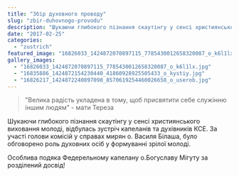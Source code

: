 ```yaml
---
title: "Збір духовного проводу"
slug: "zbir-duhovnogo-provodu"
description: "Шукаючи глибокого пізнання скаутінгу у сенсі християнського виховання молоді, відбулась зустріч капеланів та духівників КСЕ."
date: "2017-02-25"
categories:
  - "zustrich"
featured_image: "16826033_1424872070897115_7785430012658320087_o_k6l1lx.jpg"
gallery_images:
  - "16826033_1424872070897115_7785430012658320087_o_k6l1lx.jpg"
  - "16835886_1424872154230440_41860928925505433_o_kystiy.jpg"
  - "16826217_1424872240897098_8570619254460026658_o_userob.jpg"
---
```


<blockquote>
"Велика радість укладена в тому, щоб присвятити себе служінню іншим людям" - мати Тереза
</blockquote>

Шукаючи глибокого пізнання скаутінгу у сенсі християнського виховання молоді, відбулась зустріч капеланів та духівників КСЕ. За участі голови комісій у справах мирян о. Василя Білаша, було обговорено роль духовних осіб у формуванні зрілої молоді.

Особлива подяка Федерельному капелану о.Богуславу Мігуту за розділений досвід!
